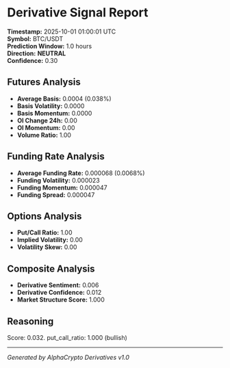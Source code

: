# Derivative Signal Report

**Timestamp:** 2025-10-01 01:00:01 UTC  
**Symbol:** BTC/USDT  
**Prediction Window:** 1.0 hours  
**Direction:** **NEUTRAL**  
**Confidence:** 0.30

## Futures Analysis
- **Average Basis:** 0.0004 (0.038%)
- **Basis Volatility:** 0.0000
- **Basis Momentum:** 0.0000
- **OI Change 24h:** 0.00
- **OI Momentum:** 0.00
- **Volume Ratio:** 1.00

## Funding Rate Analysis
- **Average Funding Rate:** 0.000068 (0.0068%)
- **Funding Volatility:** 0.000023
- **Funding Momentum:** 0.000047
- **Funding Spread:** 0.000047

## Options Analysis
- **Put/Call Ratio:** 1.00
- **Implied Volatility:** 0.00
- **Volatility Skew:** 0.00

## Composite Analysis
- **Derivative Sentiment:** 0.006
- **Derivative Confidence:** 0.012
- **Market Structure Score:** 1.000

## Reasoning
Score: 0.032. put_call_ratio: 1.000 (bullish)

---
*Generated by AlphaCrypto Derivatives v1.0*

